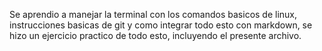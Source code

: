 Se aprendio a manejar la terminal con los comandos basicos de linux, instrucciones basicas de git
y como integrar todo esto con markdown, se hizo un ejercicio practico de todo esto, incluyendo el presente archivo.


